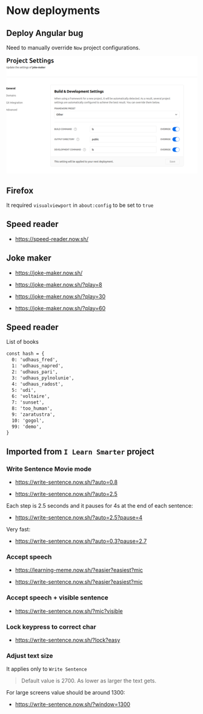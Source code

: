 # Now deployments

## Deploy Angular bug

Need to manually override `Now` project configurations.

![Deploy Angular bug](./now_deploy_angular_bug.png)

## Firefox

It required `visualviewport` in `about:config` to be set to `true`

## Speed reader

- https://speed-reader.now.sh/

## Joke maker

- https://joke-maker.now.sh/

- https://joke-maker.now.sh/?play=8

- https://joke-maker.now.sh/?play=30

- https://joke-maker.now.sh/?play=60

## Speed reader

List of books
```
const hash = {
  0: 'udhaus_fred',
  1: 'udhaus_napred',
  2: 'udhaus_pari',
  3: 'udhaus_pylnolunie',
  4: 'udhaus_radost',
  5: 'udi',
  6: 'voltaire',
  7: 'sunset',
  8: 'too_human',
  9: 'zaratustra',
  10: 'gogol',
  99: 'demo',
}
```

## Imported from `I Learn Smarter` project

### Write Sentence Movie mode

- https://write-sentence.now.sh/?auto=0.8

- https://write-sentence.now.sh/?auto=2.5

Each step is 2.5 seconds and it pauses for 4s at the end of each sentence:

- https://write-sentence.now.sh/?auto=2.5?pause=4

Very fast:

- https://write-sentence.now.sh/?auto=0.3?pause=2.7

### Accept speech

- https://learning-meme.now.sh/?easier?easiest?mic

- https://write-sentence.now.sh/?easier?easiest?mic

### Accept speech + visible sentence

- https://write-sentence.now.sh/?mic?visible

### Lock keypress to correct char

- https://write-sentence.now.sh/?lock?easy

### Adjust text size

It applies only to `Write Sentence`

> Default value is 2700. As lower as larger the text gets.

For large screens value should be around 1300:

- https://write-sentence.now.sh/?window=1300
